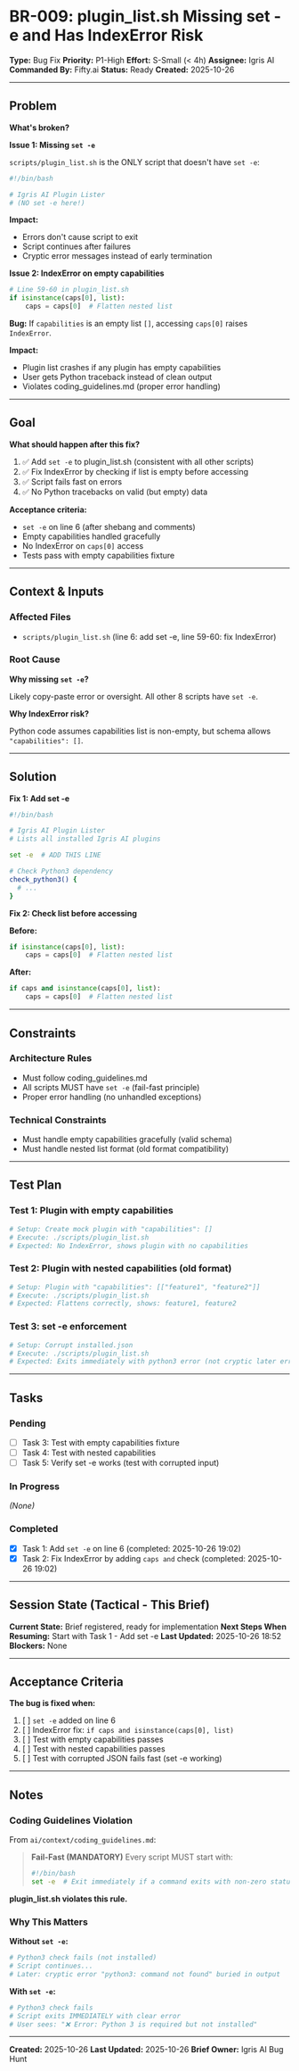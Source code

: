 # BR-009: plugin_list.sh Missing set -e and Has IndexError Risk

**Type:** Bug Fix
**Priority:** P1-High
**Effort:** S-Small (< 4h)
**Assignee:** Igris AI
**Commanded By:** Fifty.ai
**Status:** Ready
**Created:** 2025-10-26

---

## Problem

**What's broken?**

**Issue 1: Missing `set -e`**

`scripts/plugin_list.sh` is the ONLY script that doesn't have `set -e`:

```bash
#!/bin/bash

# Igris AI Plugin Lister
# (NO set -e here!)
```

**Impact:**
- Errors don't cause script to exit
- Script continues after failures
- Cryptic error messages instead of early termination

**Issue 2: IndexError on empty capabilities**

```python
# Line 59-60 in plugin_list.sh
if isinstance(caps[0], list):
    caps = caps[0]  # Flatten nested list
```

**Bug:** If `capabilities` is an empty list `[]`, accessing `caps[0]` raises `IndexError`.

**Impact:**
- Plugin list crashes if any plugin has empty capabilities
- User gets Python traceback instead of clean output
- Violates coding_guidelines.md (proper error handling)

---

## Goal

**What should happen after this fix?**

1. ✅ Add `set -e` to plugin_list.sh (consistent with all other scripts)
2. ✅ Fix IndexError by checking if list is empty before accessing
3. ✅ Script fails fast on errors
4. ✅ No Python tracebacks on valid (but empty) data

**Acceptance criteria:**
- `set -e` on line 6 (after shebang and comments)
- Empty capabilities handled gracefully
- No IndexError on `caps[0]` access
- Tests pass with empty capabilities fixture

---

## Context & Inputs

### Affected Files
- `scripts/plugin_list.sh` (line 6: add set -e, line 59-60: fix IndexError)

### Root Cause

**Why missing `set -e`?**

Likely copy-paste error or oversight. All other 8 scripts have `set -e`.

**Why IndexError risk?**

Python code assumes capabilities list is non-empty, but schema allows `"capabilities": []`.

---

## Solution

**Fix 1: Add set -e**

```bash
#!/bin/bash

# Igris AI Plugin Lister
# Lists all installed Igris AI plugins

set -e  # ADD THIS LINE

# Check Python3 dependency
check_python3() {
  # ...
}
```

**Fix 2: Check list before accessing**

**Before:**
```python
if isinstance(caps[0], list):
    caps = caps[0]  # Flatten nested list
```

**After:**
```python
if caps and isinstance(caps[0], list):
    caps = caps[0]  # Flatten nested list
```

---

## Constraints

### Architecture Rules
- Must follow coding_guidelines.md
- All scripts MUST have `set -e` (fail-fast principle)
- Proper error handling (no unhandled exceptions)

### Technical Constraints
- Must handle empty capabilities gracefully (valid schema)
- Must handle nested list format (old format compatibility)

---

## Test Plan

### Test 1: Plugin with empty capabilities
```bash
# Setup: Create mock plugin with "capabilities": []
# Execute: ./scripts/plugin_list.sh
# Expected: No IndexError, shows plugin with no capabilities
```

### Test 2: Plugin with nested capabilities (old format)
```bash
# Setup: Plugin with "capabilities": [["feature1", "feature2"]]
# Execute: ./scripts/plugin_list.sh
# Expected: Flattens correctly, shows: feature1, feature2
```

### Test 3: set -e enforcement
```bash
# Setup: Corrupt installed.json
# Execute: ./scripts/plugin_list.sh
# Expected: Exits immediately with python3 error (not cryptic later error)
```

---

## Tasks

### Pending
- [ ] Task 3: Test with empty capabilities fixture
- [ ] Task 4: Test with nested capabilities
- [ ] Task 5: Verify set -e works (test with corrupted input)

### In Progress
_(None)_

### Completed
- [x] Task 1: Add `set -e` on line 6 (completed: 2025-10-26 19:02)
- [x] Task 2: Fix IndexError by adding `caps and` check (completed: 2025-10-26 19:02)

---

## Session State (Tactical - This Brief)

**Current State:** Brief registered, ready for implementation
**Next Steps When Resuming:** Start with Task 1 - Add set -e
**Last Updated:** 2025-10-26 18:52
**Blockers:** None

---

## Acceptance Criteria

**The bug is fixed when:**

1. [ ] `set -e` added on line 6
2. [ ] IndexError fix: `if caps and isinstance(caps[0], list)`
3. [ ] Test with empty capabilities passes
4. [ ] Test with nested capabilities passes
5. [ ] Test with corrupted JSON fails fast (set -e working)

---

## Notes

### Coding Guidelines Violation

From `ai/context/coding_guidelines.md`:

> **Fail-Fast (MANDATORY)**
> Every script MUST start with:
> ```bash
> #!/bin/bash
> set -e  # Exit immediately if a command exits with non-zero status
> ```

**plugin_list.sh violates this rule.**

### Why This Matters

**Without `set -e`:**
```bash
# Python3 check fails (not installed)
# Script continues...
# Later: cryptic error "python3: command not found" buried in output
```

**With `set -e`:**
```bash
# Python3 check fails
# Script exits IMMEDIATELY with clear error
# User sees: "❌ Error: Python 3 is required but not installed"
```

---

**Created:** 2025-10-26
**Last Updated:** 2025-10-26
**Brief Owner:** Igris AI Bug Hunt
